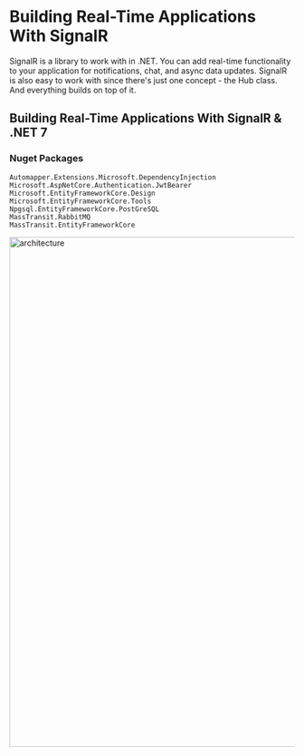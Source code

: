 # Building Real-Time Applications With SignalR

SignalR is a library to work with in .NET. You can add real-time functionality to your application for notifications, chat, and async data updates. SignalR is also easy to work with since there's just one concept - the Hub class. And everything builds on top of it.



## Building Real-Time Applications With SignalR & .NET 7

### Nuget Packages
```
Automapper.Extensions.Microsoft.DependencyInjection
Microsoft.AspNetCore.Authentication.JwtBearer
Microsoft.EntityFrameworkCore.Design
Microsoft.EntityFrameworkCore.Tools
Npgsql.EntityFrameworkCore.PostGreSQL
MassTransit.RabbitMQ
MassTransit.EntityFrameworkCore
```

<img src="/pictures/architecture.png" title="architecture"  width="900">